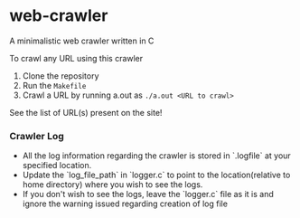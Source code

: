 # web-crawler
A minimalistic web crawler written in C

To crawl any URL using this crawler
1. Clone the repository
2. Run the `Makefile`
3. Crawl a URL by running a.out as `./a.out <URL to crawl>`

See the list of URL(s) present on the site!

<h3>Crawler Log</h3>
<ul>
<li>All the log information regarding the crawler is stored in `.logfile` at your specified location.</li>
<li>Update the `log_file_path` in `logger.c` to point to the location(relative to home directory) where you wish to see the logs.</li>
<li>If you don't wish to see the logs, leave the `logger.c` file as it is and ignore the warning issued regarding creation of log file</li>
</ul>
